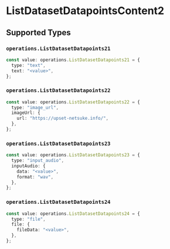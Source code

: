 # ListDatasetDatapointsContent2


## Supported Types

### `operations.ListDatasetDatapoints21`

```typescript
const value: operations.ListDatasetDatapoints21 = {
  type: "text",
  text: "<value>",
};
```

### `operations.ListDatasetDatapoints22`

```typescript
const value: operations.ListDatasetDatapoints22 = {
  type: "image_url",
  imageUrl: {
    url: "https://upset-netsuke.info/",
  },
};
```

### `operations.ListDatasetDatapoints23`

```typescript
const value: operations.ListDatasetDatapoints23 = {
  type: "input_audio",
  inputAudio: {
    data: "<value>",
    format: "wav",
  },
};
```

### `operations.ListDatasetDatapoints24`

```typescript
const value: operations.ListDatasetDatapoints24 = {
  type: "file",
  file: {
    fileData: "<value>",
  },
};
```

